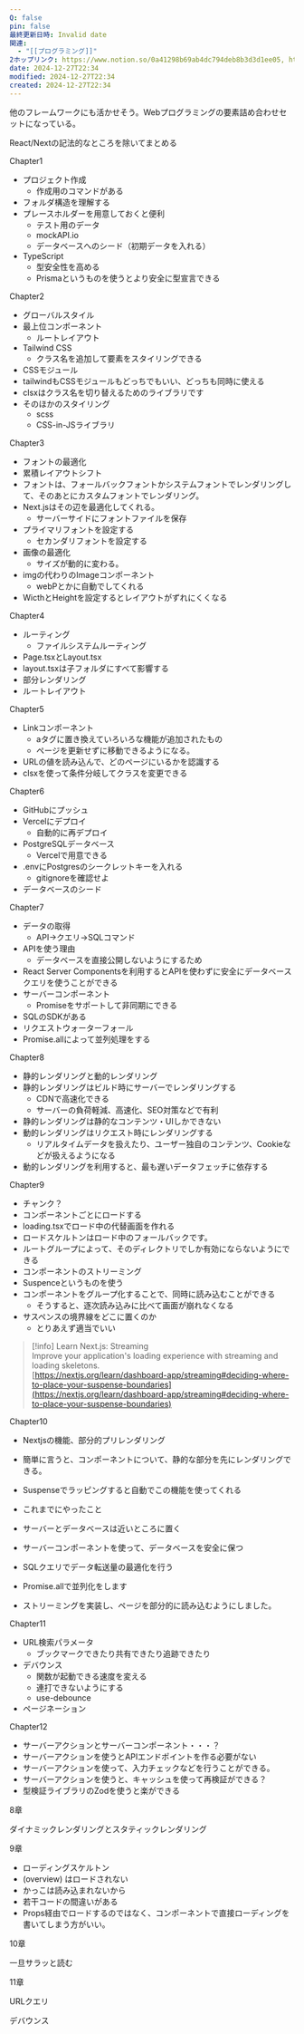 ```yaml
---
Q: false
pin: false
最終更新日時: Invalid date
関連:
  - "[[プログラミング]]"
2ホップリンク: https://www.notion.so/0a41298b69ab4dc794deb8b3d3d1ee05, https://www.notion.so/14c680a9513f402cb546a22bda05f95b, https://www.notion.so/34f92ffc1e4c4d1b857b21a7d6b1b1de, https://www.notion.so/3d616c7cd72f4094801215141f8c2728, https://www.notion.so/68683c8593d4479c99a07fde3e6774bc, https://www.notion.so/7aabe6e7f03a44b28cdaeb92e3ef259b, https://www.notion.so/90e8af62936e4d72a8ce6914ad492062, https://www.notion.so/9ba61d2d4f2044349a218692fcc1e00b, https://www.notion.so/ca8169668e454da2a8959019045176b4, https://www.notion.so/d38b1d3b7fcd4e1d91dcec4bb1a4e39b, https://www.notion.so/de44079af2ea4e5aa1a89d5652190257, https://www.notion.so/ebd3d7a92c894323b0da135a2bdefa13, https://www.notion.so/fa1ab1433fe44fb981cf3eecfca12657
date: 2024-12-27T22:34
modified: 2024-12-27T22:34
created: 2024-12-27T22:34
---
```

  

他のフレームワークにも活かせそう。Webプログラミングの要素詰め合わせセットになっている。

React/Nextの記法的なところを除いてまとめる

  

Chapter1

- プロジェクト作成
    - 作成用のコマンドがある
- フォルダ構造を理解する
- プレースホルダーを用意しておくと便利
    - テスト用のデータ
    - mockAPI.io
    - データベースへのシード（初期データを入れる）
- TypeScript
    - 型安全性を高める
    - Prismaというものを使うとより安全に型宣言できる

  

Chapter2

- グローバルスタイル
- 最上位コンポーネント
    - ルートレイアウト
- Tailwind CSS
    - クラス名を追加して要素をスタイリングできる
- CSSモジュール
- tailwindもCSSモジュールもどっちでもいい、どっちも同時に使える
- clsxはクラス名を切り替えるためのライブラリです
- そのほかのスタイリング
    - scss
    - CSS-in-JSライブラリ

  

Chapter3

- フォントの最適化
- 累積レイアウトシフト
- フォントは、フォールバックフォントかシステムフォントでレンダリングして、そのあとにカスタムフォントでレンダリング。
- Next.jsはその辺を最適化してくれる。
    - サーバーサイドにフォントファイルを保存
- プライマリフォントを設定する
    - セカンダリフォントを設定する
- 画像の最適化
    - サイズが動的に変わる。
- imgの代わりのImageコンポーネント
    - webPとかに自動でしてくれる
- WicthとHeightを設定するとレイアウトがずれにくくなる

  

Chapter4

- ルーティング
    - ファイルシステムルーティング
- Page.tsxとLayout.tsx
- layout.tsxは子フォルダにすべて影響する
- 部分レンダリング
- ルートレイアウト

  

Chapter5

- Linkコンポーネント
    - aタグに置き換えていろいろな機能が追加されたもの
    - ページを更新せずに移動できるようになる。
- URLの値を読み込んで、どのページにいるかを認識する
- clsxを使って条件分岐してクラスを変更できる

  

Chapter6

- GitHubにプッシュ
- Vercelにデプロイ
    - 自動的に再デプロイ
- PostgreSQLデータベース
    - Vercelで用意できる
- .envにPostgresのシークレットキーを入れる
    - gitignoreを確認せよ
- データベースのシード

  

Chapter7

- データの取得
    - API→クエリ→SQLコマンド
- APIを使う理由
    - データベースを直接公開しないようにするため
- React Server Componentsを利用するとAPIを使わずに安全にデータベースクエリを使うことができる
- サーバーコンポーネント
    - Promiseをサポートして非同期にできる
- SQLのSDKがある
- リクエストウォーターフォール
- Promise.allによって並列処理をする

  

Chapter8

- 静的レンダリングと動的レンダリング
- 静的レンダリングはビルド時にサーバーでレンダリングする
    - CDNで高速化できる
    - サーバーの負荷軽減、高速化、SEO対策などで有利
- 静的レンダリングは静的なコンテンツ・UIしかできない
- 動的レンダリングはリクエスト時にレンダリングする
    - リアルタイムデータを扱えたり、ユーザー独自のコンテンツ、Cookieなどが扱えるようになる
- 動的レンダリングを利用すると、最も遅いデータフェッチに依存する

  

Chapter9

- チャンク？
- コンポーネントごとにロードする
- loading.tsxでロード中の代替画面を作れる
- ロードスケルトンはロード中のフォールバックです。
- ルートグループによって、そのディレクトリでしか有効にならないようにできる
- コンポーネントのストリーミング
- Suspenceというものを使う
- コンポーネントをグループ化することで、同時に読み込むことができる
    - そうすると、逐次読み込みに比べて画面が崩れなくなる
- サスペンスの境界線をどこに置くのか
    - とりあえず適当でいい

> [!info] Learn Next.js: Streaming  
> Improve your application's loading experience with streaming and loading skeletons.  
> [https://nextjs.org/learn/dashboard-app/streaming#deciding-where-to-place-your-suspense-boundaries](https://nextjs.org/learn/dashboard-app/streaming#deciding-where-to-place-your-suspense-boundaries)  

  

Chapter10

- Nextjsの機能、部分的プリレンダリング
- 簡単に言うと、コンポーネントについて、静的な部分を先にレンダリングできる。
- Suspenseでラッピングすると自動でこの機能を使ってくれる

  

- これまでにやったこと
- サーバーとデータベースは近いところに置く
- サーバーコンポーネントを使って、データベースを安全に保つ
- SQLクエリでデータ転送量の最適化を行う
- Promise.allで並列化をします
- ストリーミングを実装し、ページを部分的に読み込むようにしました。

  

  

Chapter11

- URL検索パラメータ
    - ブックマークできたり共有できたり追跡できたり
- デバウンス
    - 関数が起動できる速度を変える
    - 連打できないようにする
    - use-debounce
- ページネーション

  

  

Chapter12

- サーバーアクションとサーバーコンポーネント・・・？
- サーバーアクションを使うとAPIエンドポイントを作る必要がない
- サーバーアクションを使って、入力チェックなどを行うことができる。
- サーバーアクションを使うと、キャッシュを使って再検証ができる？
- 型検証ライブラリのZodを使うと楽ができる

  

8章

ダイナミックレンダリングとスタティックレンダリング

9章

- ローディングスケルトン
- (overview) はロードされない
- かっこは読み込まれないから
- 若干コードの間違いがある
- Props経由でロードするのではなく、コンポーネントで直接ローディングを書いてしまう方がいい。

10章

一旦サラッと読む

11章

URLクエリ

デバウンス